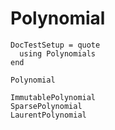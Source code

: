 # Polynomial

```@meta
DocTestSetup = quote
  using Polynomials
end
```

```@docs
Polynomial
```

```@docs
ImmutablePolynomial
SparsePolynomial
LaurentPolynomial
```


